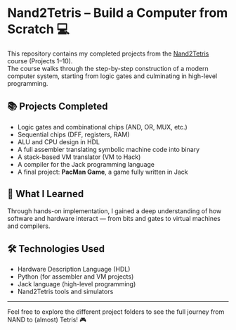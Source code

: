 # Nand2Tetris – Build a Computer from Scratch 💻

This repository contains my completed projects from the [Nand2Tetris](https://www.nand2tetris.org/) course (Projects 1–10).  
The course walks through the step-by-step construction of a modern computer system, starting from logic gates and culminating in high-level programming.

## 📚 Projects Completed

- Logic gates and combinational chips (AND, OR, MUX, etc.)  
- Sequential chips (DFF, registers, RAM)  
- ALU and CPU design in HDL  
- A full assembler translating symbolic machine code into binary  
- A stack-based VM translator (VM to Hack)  
- A compiler for the Jack programming language  
- A final project: **PacMan Game**, a game fully written in Jack

## 🎯 What I Learned

Through hands-on implementation, I gained a deep understanding of how software and hardware interact — from bits and gates to virtual machines and compilers.

## 🛠️ Technologies Used

- Hardware Description Language (HDL)  
- Python (for assembler and VM projects)  
- Jack language (high-level programming)  
- Nand2Tetris tools and simulators

---

Feel free to explore the different project folders to see the full journey from NAND to (almost) Tetris! 🎮
